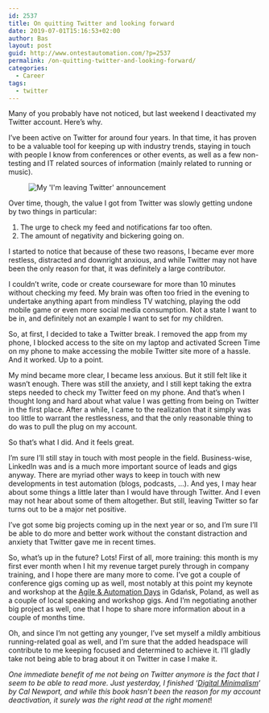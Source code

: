 ```yaml
---
id: 2537
title: On quitting Twitter and looking forward
date: 2019-07-01T15:16:53+02:00
author: Bas
layout: post
guid: http://www.ontestautomation.com/?p=2537
permalink: /on-quitting-twitter-and-looking-forward/
categories:
  - Career
tags:
  - twitter
---
```

Many of you probably have not noticed, but last weekend I deactivated my Twitter account. Here&#8217;s why.

I&#8217;ve been active on Twitter for around four years. In that time, it has proven to be a valuable tool for keeping up with industry trends, staying in touch with people I know from conferences or other events, as well as a few non-testing and IT related sources of information (mainly related to running or music).<figure class="wp-block-image">

<img src="https://www.ontestautomation.com/wp-content/uploads/2019/07/leaving_twitter_announcement-576x1024.png" alt="My 'I'm leaving Twitter' announcement" class="wp-image-2538" srcset="https://www.ontestautomation.com/wp-content/uploads/2019/07/leaving_twitter_announcement-576x1024.png 576w, https://www.ontestautomation.com/wp-content/uploads/2019/07/leaving_twitter_announcement-169x300.png 169w, https://www.ontestautomation.com/wp-content/uploads/2019/07/leaving_twitter_announcement.png 720w" sizes="(max-width: 576px) 100vw, 576px" /> </figure> 

Over time, though, the value I got from Twitter was slowly getting undone by two things in particular:

  1. The urge to check my feed and notifications far too often.
  2. The amount of negativity and bickering going on.

I started to notice that because of these two reasons, I became ever more restless, distracted and downright anxious, and while Twitter may not have been the only reason for that, it was definitely a large contributor.

I couldn&#8217;t write, code or create courseware for more than 10 minutes without checking my feed. My brain was often too fried in the evening to undertake anything apart from mindless TV watching, playing the odd mobile game or even more social media consumption. Not a state I want to be in, and definitely not an example I want to set for my children.

So, at first, I decided to take a Twitter break. I removed the app from my phone, I blocked access to the site on my laptop and activated Screen Time on my phone to make accessing the mobile Twitter site more of a hassle. And it worked. Up to a point.

My mind became more clear, I became less anxious. But it still felt like it wasn&#8217;t enough. There was still the anxiety, and I still kept taking the extra steps needed to check my Twitter feed on my phone. And that&#8217;s when I thought long and hard about what value I was getting from being on Twitter in the first place. After a while, I came to the realization that it simply was too little to warrant the restlessness, and that the only reasonable thing to do was to pull the plug on my account.

So that&#8217;s what I did. And it feels great.

I&#8217;m sure I&#8217;ll still stay in touch with most people in the field. Business-wise, LinkedIn was and is a much more important source of leads and gigs anyway. There are myriad other ways to keep in touch with new developments in test automation (blogs, podcasts, &#8230;). And yes, I may hear about some things a little later than I would have through Twitter. And I even may not hear about some of them altogether. But still, leaving Twitter so far turns out to be a major net positive.

I&#8217;ve got some big projects coming up in the next year or so, and I&#8217;m sure I&#8217;ll be able to do more and better work without the constant distraction and anxiety that Twitter gave me in recent times.

So, what&#8217;s up in the future? Lots! First of all, more training: this month is my first ever month when I hit my revenue target purely through in company training, and I hope there are many more to come. I&#8217;ve got a couple of conference gigs coming up as well, most notably at this point my keynote and workshop at the <a rel="noreferrer noopener" aria-label="Agile & Automation Days (opens in a new tab)" href="http://aadays.pl/" target="_blank">Agile & Automation Days</a> in Gdańsk, Poland, as well as a couple of local speaking and workshop gigs. And I&#8217;m negotiating another big project as well, one that I hope to share more information about in a couple of months time.

Oh, and since I&#8217;m not getting any younger, I&#8217;ve set myself a mildly ambitious running-related goal as well, and I&#8217;m sure that the added headspace will contribute to me keeping focused and determined to achieve it. I&#8217;ll gladly take not being able to brag about it on Twitter in case I make it. 

_One immediate benefit of me not being on Twitter anymore is the fact that I seem to be able to read more. Just yesterday, I finished &#8216;_<a rel="noreferrer noopener" aria-label="Digital Minimalism (opens in a new tab)" href="https://www.goodreads.com/book/show/40672036-digital-minimalism" target="_blank"><em>Digital Minimalism</em></a>_&#8216; by Cal Newport, and while this book hasn&#8217;t been the reason for my account deactivation, it surely was the right read at the right moment_!